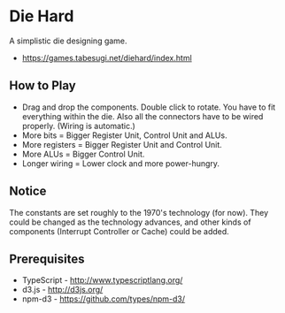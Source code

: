 # Die Hard

A simplistic die designing game.

 * https://games.tabesugi.net/diehard/index.html

How to Play
-----------
 * Drag and drop the components. Double click to rotate.
   You have to fit everything within the die. Also all the connectors have to be
   wired properly. (Wiring is automatic.)
 * More bits = Bigger Register Unit, Control Unit and ALUs.
 * More registers = Bigger Register Unit and Control Unit.
 * More ALUs = Bigger Control Unit.
 * Longer wiring = Lower clock and more power-hungry.

Notice
------
The constants are set roughly to the 1970's technology (for now).
They could be changed as the technology advances,
and other kinds of components (Interrupt Controller or Cache)
could be added.

Prerequisites
-------------
 * TypeScript - http://www.typescriptlang.org/
 * d3.js - http://d3js.org/
 * npm-d3 - https://github.com/types/npm-d3/

